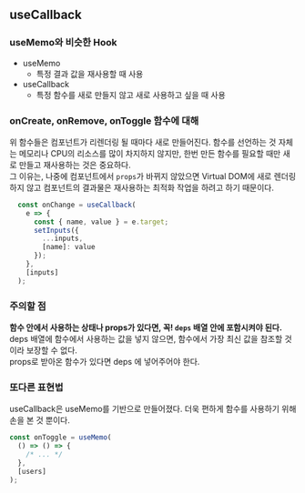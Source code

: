 ## useCallback

### useMemo와 비슷한 Hook

- useMemo 
  - 특정 결과 값을 재사용할 때 사용
- useCallback
  - 특정 함수를 새로 만들지 않고 새로 사용하고 싶을 때 사용

### onCreate, onRemove, onToggle 함수에 대해

위 함수들은 컴포넌트가 리렌더링 될 때마다 새로 만들어진다. 
함수를 선언하는 것 자체는 메모리나 CPU의 리소스를 많이 차지하지 않지만, 
한번 만든 함수를 필요할 때만 새로 만들고 재사용하는 것은 중요하다.
<br>
그 이유는, 나중에 컴포넌트에서 `props`가 바뀌지 않았으면 
Virtual DOM에 새로 렌더링하지 않고 컴포넌트의 결과물은 재사용하는 
최적화 작업을 하려고 하기 때문이다.

```js
  const onChange = useCallback(
    e => {
      const { name, value } = e.target;
      setInputs({
        ...inputs,
        [name]: value
      });
    },
    [inputs]
  );
```

### 주의할 점

<b> 함수 안에서 사용하는 상태나 props가 있다면, 꼭! `deps` 배열 안에 포함시켜야 된다.</b>
<br>
deps 배열에 함수에서 사용하는 값을 넣지 않으면, 함수에서 가장 최신 값을 참조할 것이라 보장할 수 없다.
<br>
props로 받아온 함수가 있다면 deps 에 넣어주어야 한다.

### 또다른 표현법

useCallback은 useMemo를 기반으로 만들어졌다. 더욱 편하게 함수를 사용하기 위해 손을 본 것 뿐이다.
```js
const onToggle = useMemo(
  () => () => {
    /* ... */
  },
  [users]
);
```